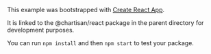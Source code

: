 This example was bootstrapped with [Create React App](https://github.com/facebook/create-react-app).

It is linked to the @chartisan/react package in the parent directory for development purposes.

You can run `npm install` and then `npm start` to test your package.
